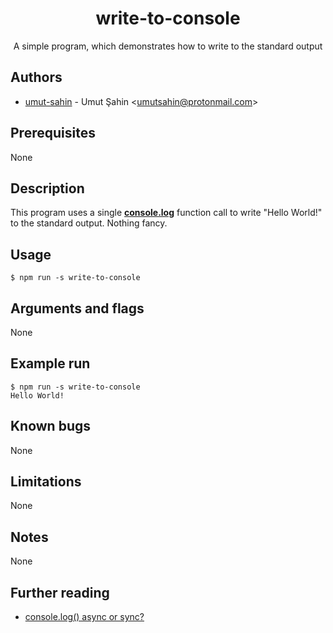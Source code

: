 <div align="center">
  <h1>write-to-console</h1>
  A simple program, which demonstrates how to write to the standard output
</div>

## Authors

- [umut-sahin](https://github.com/umut-sahin) - Umut Şahin \<umutsahin@protonmail.com>

## Prerequisites

None

## Description

This program uses a single [**console.log**] function call to write "Hello World!" to the standard output.
Nothing fancy.

## Usage

```
$ npm run -s write-to-console
```

## Arguments and flags

None

## Example run

```
$ npm run -s write-to-console
Hello World!
```

## Known bugs

None

## Limitations

None

## Notes

None

## Further reading

- [console.log() async or sync?]


[//]: # (Links)

[**console.log**]:
  https://nodejs.org/api/console.html#console_console_log_data_args
[console.log() async or sync?]:
  https://stackoverflow.com/a/23392650
